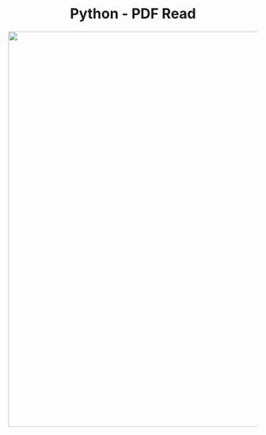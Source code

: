 <h1 align="center">
   Python - PDF Read
</h1>

<p align="center">
  <img src="https://github.com/ozkannbuyuk/python-exercises/assets/111967202/78f7bf4e-844b-4f4c-8ed2-655b5a6df5ef" width="800" />
</p>
